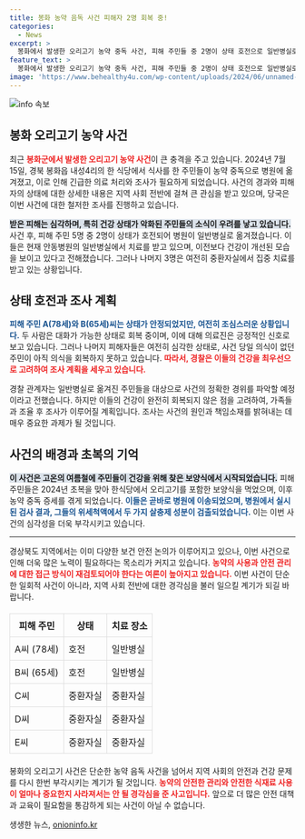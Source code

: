 ```yaml
---
title: 봉화 농약 음독 사건 피해자 2명 회복 중!
categories:
  - News
excerpt: >
  봉화에서 발생한 오리고기 농약 중독 사건, 피해 주민들 중 2명이 상태 호전으로 일반병실로 전환! 하지만 여전히 중환자실에 남아있는 3명의 건강은 여전히 위태롭다. 진실은 무엇일까? 클릭해서 자세히 확인하세요!
feature_text: >
  봉화에서 발생한 오리고기 농약 중독 사건, 피해 주민들 중 2명이 상태 호전으로 일반병실로 전환! 하지만 여전히 중환자실에 남아있는 3명의 건강은 여전히 위태롭다. 진실은 무엇일까? 클릭해서 자세히 확인하세요!
image: 'https://www.behealthy4u.com/wp-content/uploads/2024/06/unnamed-file.png'
---
```


<p><img src="https://www.behealthy4u.com/wp-content/uploads/2024/06/unnamed-file.png" alt="info 속보" /></p>

<h2 data-ke-size="size26">봉화 오리고기 농약 사건</h2>

<p data-ke-size="size16">최근 <b><span style="color: #ee2323;">봉화군에서 발생한 오리고기 농약 사건</span></b>이 큰 충격을 주고 있습니다. 2024년 7월 15일, 경북 봉화읍 내성4리의 한 식당에서 식사를 한 주민들이 농약 중독으로 병원에 옮겨졌고, 이로 인해 긴급한 의료 처리와 조사가 필요하게 되었습니다. 사건의 경과와 피해자의 상태에 대한 상세한 내용은 지역 사회 전반에 걸쳐 큰 관심을 받고 있으며, 당국은 이번 사건에 대한 철저한 조사를 진행하고 있습니다.</p>

<p data-ke-size="size16"><b><span style="background-color: #21538527;">받은 피해는 심각하며, 특히 건강 상태가 악화된 주민들의 소식이 우려를 낳고 있습니다.</span></b> 사건 후, 피해 주민 5명 중 2명이 상태가 호전되어 병원이 일반병실로 옮겨졌습니다. 이들은 현재 안동병원의 일반병실에서 치료를 받고 있으며, 이전보다 건강이 개선된 모습을 보이고 있다고 전해졌습니다. 그러나 나머지 3명은 여전히 중환자실에서 집중 치료를 받고 있는 상황입니다.</p>

<h2 data-ke-size="size26">상태 호전과 조사 계획</h2>

<p data-ke-size="size16"><b><span style="color: #1a5490;">피해 주민 A(78세)와 B(65세)씨는 상태가 안정되었지만, 여전히 조심스러운 상황입니다.</span></b> 두 사람은 대화가 가능한 상태로 회복 중이며, 이에 대해 의료진은 긍정적인 신호로 보고 있습니다. 그러나 나머지 피해자들은 여전히 심각한 상태로, 사건 당일 의식이 없던 주민이 아직 의식을 회복하지 못하고 있습니다. <b><span style="color: #ee2323;">따라서, 경찰은 이들의 건강을 최우선으로 고려하여 조사 계획을 세우고 있습니다.</span></b></p>

<p data-ke-size="size16">경찰 관계자는 일반병실로 옮겨진 주민들을 대상으로 사건의 정확한 경위를 파악할 예정이라고 전했습니다. 하지만 이들의 건강이 완전히 회복되지 않은 점을 고려하여, 가족들과 조율 후 조사가 이루어질 계획입니다. 조사는 사건의 원인과 책임소재를 밝혀내는 데 매우 중요한 과제가 될 것입니다.</p>

<h2 data-ke-size="size26">사건의 배경과 초복의 기억</h2>

<p data-ke-size="size16"><b><span style="background-color: #21538527;">이 사건은 고온의 여름철에 주민들이 건강을 위해 찾은 보양식에서 시작되었습니다.</span></b> 피해 주민들은 2024년 초복을 맞아 한식당에서 오리고기를 포함한 보양식을 먹었으며, 이후 농약 중독 증세를 겪게 되었습니다. <b><span style="color: #1a5490;">이들은 곧바로 병원에 이송되었으며, 병원에서 실시된 검사 결과, 그들의 위세척액에서 두 가지 살충제 성분이 검출되었습니다.</span></b> 이는 이번 사건의 심각성을 더욱 부각시키고 있습니다. </p>

<hr>

<p data-ke-size="size16">경상북도 지역에서는 이미 다양한 보건 안전 논의가 이루어지고 있으나, 이번 사건으로 인해 더욱 많은 노력이 필요하다는 목소리가 커지고 있습니다. <b><span style="color: #ee2323;">농약의 사용과 안전 관리에 대한 접근 방식이 재검토되어야 한다는 여론이 높아지고 있습니다.</span></b> 이번 사건이 단순한 일회적 사건이 아니라, 지역 사회 전반에 대한 경각심을 불러 일으킬 계기가 되길 바랍니다.</p>

<table style="width: 100%; border-collapse: collapse; margin: 20px 0;">
    <thead>
        <tr>
            <th style="border: 1px solid #ddd; padding: 8px;"><b>피해 주민</b></th>
            <th style="border: 1px solid #ddd; padding: 8px;"><b>상태</b></th>
            <th style="border: 1px solid #ddd; padding: 8px;"><b>치료 장소</b></th>
        </tr>
    </thead>
    <tbody>
        <tr>
            <td style="border: 1px solid #ddd; padding: 8px;">A씨 (78세)</td>
            <td style="border: 1px solid #ddd; padding: 8px;">호전</td>
            <td style="border: 1px solid #ddd; padding: 8px;">일반병실</td>
        </tr>
        <tr>
            <td style="border: 1px solid #ddd; padding: 8px;">B씨 (65세)</td>
            <td style="border: 1px solid #ddd; padding: 8px;">호전</td>
            <td style="border: 1px solid #ddd; padding: 8px;">일반병실</td>
        </tr>
        <tr>
            <td style="border: 1px solid #ddd; padding: 8px;">C씨</td>
            <td style="border: 1px solid #ddd; padding: 8px;">중환자실</td>
            <td style="border: 1px solid #ddd; padding: 8px;">중환자실</td>
        </tr>
        <tr>
            <td style="border: 1px solid #ddd; padding: 8px;">D씨</td>
            <td style="border: 1px solid #ddd; padding: 8px;">중환자실</td>
            <td style="border: 1px solid #ddd; padding: 8px;">중환자실</td>
        </tr>
        <tr>
            <td style="border: 1px solid #ddd; padding: 8px;">E씨</td>
            <td style="border: 1px solid #ddd; padding: 8px;">중환자실</td>
            <td style="border: 1px solid #ddd; padding: 8px;">중환자실</td>
        </tr>
    </tbody>
</table>

<p data-ke-size="size16">봉화의 오리고기 사건은 단순한 농약 음독 사건을 넘어서 지역 사회의 안전과 건강 문제를 다시 한번 부각시키는 계기가 될 것입니다. <b><span style="color: #ee2323;">농약의 안전한 관리와 안전한 식재료 사용이 얼마나 중요한지 사라져서는 안 될 경각심을 준 사고입니다.</span></b> 앞으로 더 많은 안전 대책과 교육이 필요함을 통감하게 되는 사건이 아닐 수 없습니다.</p>
생생한 뉴스, <a href="https://onioninfo.kr" rel="dofollow">onioninfo.kr</a>


